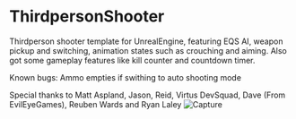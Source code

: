 # ThirdpersonShooter

Thirdperson shooter template for UnrealEngine, featuring EQS AI, weapon pickup and switching, animation states such as crouching and aiming. Also got some gameplay 
features like kill counter and countdown timer. 

Known bugs:
Ammo empties if swithing to auto shooting mode
 

Special thanks to Matt Aspland, Jason, Reid, Virtus DevSquad, Dave (From EvilEyeGames), Reuben Wards and Ryan Laley
![Capture](https://user-images.githubusercontent.com/2607194/136602379-c7b6eca5-6730-4c80-93ae-8c4f3637ae2f.JPG)
